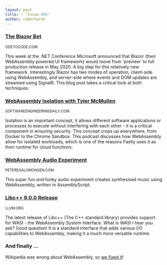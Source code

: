 ```yaml
---
layout: post
title: ! "Issue #96"
author: ceberhardt
---
```


### [The Blazor Bet](https://odetocode.com/blogs/scott/archive/2019/09/24/the-blazor-bet.aspx)

<small>ODETOCODE.COM</small>

This week at the .NET Conference Microsoft announced that Blazor (their WebAssembly powered UI framework) would move from 'preview' to full production release in May 2020. A big step for this relatively new framework. Interestingly Blazor has two modes of operation, client-side using WebAssembly, and server-side where events and DOM updates are streamed using SignalR. This blog post takes a critical look at both techniques.

### [WebAssembly Isolation with Tyler McMullen](https://softwareengineeringdaily.com/2019/09/25/webassembly-isolation-with-tyler-mcmullen/)

<small>SOFTWAREENGINEERINGDAILY.COM</small>

Isolation is an important concept, it allows different software applications or processes to execute without interfering with each other - it is a critical component in ensuring security. This concept crops up everywhere, from Docker to the Chrome Sandbox. This podcast discusses how WebAssembly allow for isolated workloads, which is one of the reasons Fastly uses it as their runtime for cloud functions.

### [WebAssembly Audio Experiment](https://petersalomonsen.com/webassemblymusic/livecodev1/?gist=ea73551e352440d5f470c6af89d7fe7c)

<small>PETERESALOMONSEN.COM</small>

This super fun and funky audio experiment creates synthesised music using WebAssembly, written in AssemblyScript.

### [Libc++ 9.0.0 Release](https://releases.llvm.org/9.0.0/projects/libcxx/docs/ReleaseNotes.html)

<small>LLVM.ORG</small>

The latest release of Libc++ (The C++ standard library) provides support for WASI - the WebAssembly System Interface. What is WASI I hear you ask? Good question! It is a standard interface that adds various I/O capabilities to WebAssembly, making it a much more versatile runtime.

### And finally ...

Wikipedia was wrong about WebAssembly, so [we fixed it](https://twitter.com/WasmWeekly/status/1176529722735562754)!
